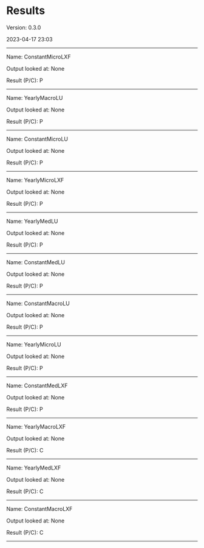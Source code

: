 # Results #

Version: 0.3.0

2023-04-17 23:03

---

Name: ConstantMicroLXF

Output looked at: None

Result (P/C): P

---

Name: YearlyMacroLU

Output looked at: None

Result (P/C): P

---

Name: ConstantMicroLU

Output looked at: None

Result (P/C): P

---

Name: YearlyMicroLXF

Output looked at: None

Result (P/C): P

---

Name: YearlyMedLU

Output looked at: None

Result (P/C): P

---

Name: ConstantMedLU

Output looked at: None

Result (P/C): P

---

Name: ConstantMacroLU

Output looked at: None

Result (P/C): P

---

Name: YearlyMicroLU

Output looked at: None

Result (P/C): P

---

Name: ConstantMedLXF

Output looked at: None

Result (P/C): P

---

Name: YearlyMacroLXF

Output looked at: None

Result (P/C): C

---

Name: YearlyMedLXF

Output looked at: None

Result (P/C): C

---

Name: ConstantMacroLXF

Output looked at: None

Result (P/C): C

---
